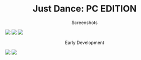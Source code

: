 <h1 align="center">Just Dance: PC EDITION</h1>

<p align="center">Screenshots</p>
<img src="https://cdn.discordapp.com/attachments/1222254597087957022/1222557132851773540/main_next.png?ex=667ecc8e&is=667d7b0e&hm=32fcd8458f3e146ada614c322a7f8ca57d978b66bc2e83c997cf9c3bff0d29ad&"></img>
<img src="https://cdn.discordapp.com/attachments/1187883423830900906/1219519568230223873/image.png?ex=667ef45a&is=667da2da&hm=e6a829ff4082b0591364465a75dbe33c038b49ddb56623e352071290909d86e6&"></img>
<img src="https://cdn.discordapp.com/attachments/1187883423830900906/1219519568712695868/Captura_de_tela_2024-03-19_023259.png?ex=667ef45a&is=667da2da&hm=327f54fb9486e9c3d7e61c10aae6007aeff7508f395b86437a67449768993cd1&"></img>
<p align="center">Early Development</p>
<img src="https://cdn.discordapp.com/attachments/1187883423830900906/1192706320734892062/image.png?ex=667ef792&is=667da612&hm=36a3d0a8cf98a74cf4d3ddf3edaf346ea49802a32c19ebe85fa925a76378593e&"></img>
<img src="https://cdn.discordapp.com/attachments/1187883423830900906/1192707424981876796/image.png?ex=667ef899&is=667da719&hm=ec1d5ff683aa6e65800657e8de0f09ff729760a19af358c529ed4fab00f74b53&"></img>

